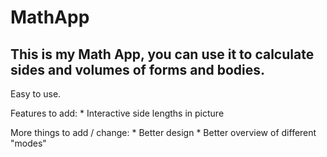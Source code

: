 # MathApp

## This is my Math App, you can use it to calculate sides and volumes of forms and bodies.

Easy to use. 

Features to add:
    * Interactive side lengths in picture

More things to add / change:
    * Better design
    * Better overview of different "modes"

